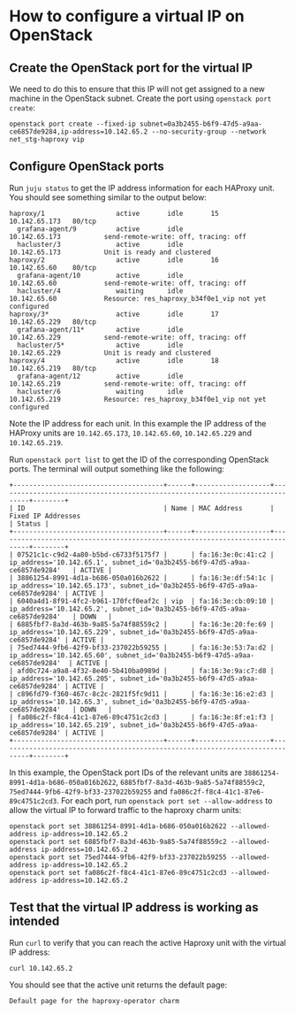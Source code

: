 # How to configure a virtual IP on OpenStack
## Create the OpenStack port for the virtual IP
We need to do this to ensure that this IP will not get assigned to a new machine in the OpenStack subnet. Create the port using `openstack port create`:
```
openstack port create --fixed-ip subnet=0a3b2455-b6f9-47d5-a9aa-ce6857de9284,ip-address=10.142.65.2 --no-security-group --network net_stg-haproxy vip
```

## Configure OpenStack ports
Run `juju status` to get the IP address information for each HAProxy unit. You should see something similar to the output below:
```
haproxy/1                  active       idle       15       10.142.65.173   80/tcp  
  grafana-agent/9          active       idle                10.142.65.173           send-remote-write: off, tracing: off
  hacluster/3              active       idle                10.142.65.173           Unit is ready and clustered
haproxy/2                  active       idle       16       10.142.65.60    80/tcp  
  grafana-agent/10         active       idle                10.142.65.60            send-remote-write: off, tracing: off
  hacluster/4              waiting      idle                10.142.65.60            Resource: res_haproxy_b34f0e1_vip not yet configured
haproxy/3*                 active       idle       17       10.142.65.229   80/tcp  
  grafana-agent/11*        active       idle                10.142.65.229           send-remote-write: off, tracing: off
  hacluster/5*             active       idle                10.142.65.229           Unit is ready and clustered
haproxy/4                  active       idle       18       10.142.65.219   80/tcp  
  grafana-agent/12         active       idle                10.142.65.219           send-remote-write: off, tracing: off
  hacluster/6              waiting      idle                10.142.65.219           Resource: res_haproxy_b34f0e1_vip not yet configured
```

Note the IP address for each unit. In this example the IP address of the HAProxy units are `10.142.65.173`, `10.142.65.60`, `10.142.65.229` and `10.142.65.219`. 

Run `openstack port list` to get the ID of the corresponding OpenStack ports. The terminal will output something like the following:
```
+--------------------------------------+------+-------------------+------------------------------------------------------------------------------+--------+
| ID                                   | Name | MAC Address       | Fixed IP Addresses                                                           | Status |
+--------------------------------------+------+-------------------+------------------------------------------------------------------------------+--------+
| 07521c1c-c9d2-4a80-b5bd-c6733f5175f7 |      | fa:16:3e:0c:41:c2 | ip_address='10.142.65.1', subnet_id='0a3b2455-b6f9-47d5-a9aa-ce6857de9284'   | ACTIVE |
| 38861254-8991-4d1a-b686-050a016b2622 |      | fa:16:3e:df:54:1c | ip_address='10.142.65.173', subnet_id='0a3b2455-b6f9-47d5-a9aa-ce6857de9284' | ACTIVE |
| 6040a4d1-8f91-4fc2-b961-170fcf0eaf2c | vip  | fa:16:3e:cb:09:10 | ip_address='10.142.65.2', subnet_id='0a3b2455-b6f9-47d5-a9aa-ce6857de9284'   | DOWN   |
| 6885fbf7-8a3d-463b-9a85-5a74f88559c2 |      | fa:16:3e:20:fe:69 | ip_address='10.142.65.229', subnet_id='0a3b2455-b6f9-47d5-a9aa-ce6857de9284' | ACTIVE |
| 75ed7444-9fb6-42f9-bf33-237022b59255 |      | fa:16:3e:53:7a:d2 | ip_address='10.142.65.60', subnet_id='0a3b2455-b6f9-47d5-a9aa-ce6857de9284'  | ACTIVE |
| afd0c724-a9a8-4f32-8e40-5b410ba0989d |      | fa:16:3e:9a:c7:d8 | ip_address='10.142.65.205', subnet_id='0a3b2455-b6f9-47d5-a9aa-ce6857de9284' | ACTIVE |
| c896fd79-f360-467c-8c2c-2821f5fc9d11 |      | fa:16:3e:16:e2:d3 | ip_address='10.142.65.3', subnet_id='0a3b2455-b6f9-47d5-a9aa-ce6857de9284'   | DOWN   |
| fa086c2f-f8c4-41c1-87e6-89c4751c2cd3 |      | fa:16:3e:8f:e1:f3 | ip_address='10.142.65.219', subnet_id='0a3b2455-b6f9-47d5-a9aa-ce6857de9284' | ACTIVE |
+--------------------------------------+------+-------------------+------------------------------------------------------------------------------+--------+
```

In this example, the OpenStack port IDs of the relevant units are `38861254-8991-4d1a-b686-050a016b2622`, `6885fbf7-8a3d-463b-9a85-5a74f88559c2`, `75ed7444-9fb6-42f9-bf33-237022b59255` and `fa086c2f-f8c4-41c1-87e6-89c4751c2cd3`. For each port, run `openstack port set --allow-address` to allow the virtual IP to forward traffic to the haproxy charm units:
```
openstack port set 38861254-8991-4d1a-b686-050a016b2622 --allowed-address ip-address=10.142.65.2
openstack port set 6885fbf7-8a3d-463b-9a85-5a74f88559c2 --allowed-address ip-address=10.142.65.2
openstack port set 75ed7444-9fb6-42f9-bf33-237022b59255 --allowed-address ip-address=10.142.65.2
openstack port set fa086c2f-f8c4-41c1-87e6-89c4751c2cd3 --allowed-address ip-address=10.142.65.2
```

## Test that the virtual IP address is working as intended
Run `curl` to verify that you can reach the active Haproxy unit with the virtual IP address:
```
curl 10.142.65.2
```

You should see that the active unit returns the default page:
```
Default page for the haproxy-operator charm
``` 